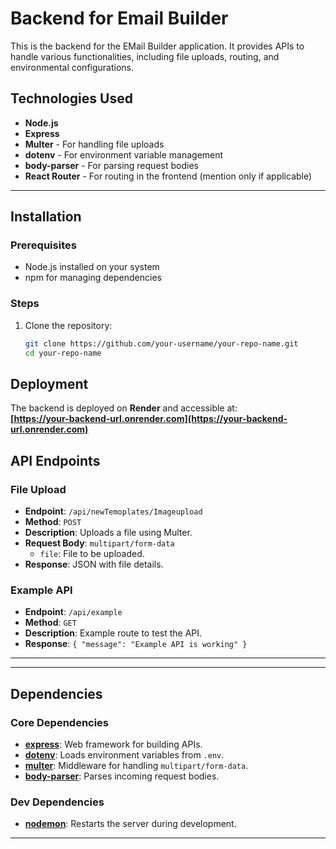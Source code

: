 # Backend for Email Builder

This is the backend for the EMail Builder application. It provides APIs to handle various functionalities, including file uploads, routing, and environmental configurations.

## Technologies Used

- **Node.js**
- **Express**
- **Multer** - For handling file uploads
- **dotenv** - For environment variable management
- **body-parser** - For parsing request bodies
- **React Router** - For routing in the frontend (mention only if applicable)

---

## Installation

### Prerequisites
- Node.js installed on your system
- npm  for managing dependencies

### Steps
1. Clone the repository:
   ```bash
   git clone https://github.com/your-username/your-repo-name.git
   cd your-repo-name

## Deployment

The backend is deployed on **Render** and accessible at:  
**[https://your-backend-url.onrender.com](https://your-backend-url.onrender.com)**


## API Endpoints

### File Upload
- **Endpoint**: `/api/newTemoplates/Imageupload`
- **Method**: `POST`
- **Description**: Uploads a file using Multer.
- **Request Body**: `multipart/form-data`
  - `file`: File to be uploaded.
- **Response**: JSON with file details.

### Example API
- **Endpoint**: `/api/example`
- **Method**: `GET`
- **Description**: Example route to test the API.
- **Response**: `{ "message": "Example API is working" }`

---

---

## Dependencies

### Core Dependencies
- **[express](https://www.npmjs.com/package/express)**: Web framework for building APIs.
- **[dotenv](https://www.npmjs.com/package/dotenv)**: Loads environment variables from `.env`.
- **[multer](https://www.npmjs.com/package/multer)**: Middleware for handling `multipart/form-data`.
- **[body-parser](https://www.npmjs.com/package/body-parser)**: Parses incoming request bodies.

### Dev Dependencies
- **[nodemon](https://www.npmjs.com/package/nodemon)**: Restarts the server during development.

---






